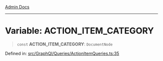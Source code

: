 [Admin Docs](/)

***

# Variable: ACTION\_ITEM\_CATEGORY

> `const` **ACTION\_ITEM\_CATEGORY**: `DocumentNode`

Defined in: [src/GraphQl/Queries/ActionItemQueries.ts:35](https://github.com/PalisadoesFoundation/talawa-admin/blob/main/src/GraphQl/Queries/ActionItemQueries.ts#L35)
